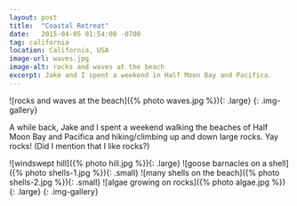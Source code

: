```yaml
---
layout: post
title:  "Coastal Retreat"
date:   2015-04-05 01:54:00 -0700
tag: california
location: California, USA
image-url: waves.jpg
image-alt: rocks and waves at the beach
excerpt: Jake and I spent a weekend in Half Moon Bay and Pacifica.
---
```

![rocks and waves at the beach]({% photo waves.jpg %}){: .large}
{: .img-gallery}

A while back, Jake and I spent a weekend walking the beaches of Half Moon Bay and Pacifica and hiking/climbing up and down large rocks. Yay rocks! (Did I mention that I like rocks?)

![windswept hill]({% photo hill.jpg %}){: .large}
![goose barnacles on a shell]({% photo shells-1.jpg %}){: .small}
![many shells on the beach]({% photo shells-2.jpg %}){: .small}
![algae growing on rocks]({% photo algae.jpg %}){: .large}
{: .img-gallery}
